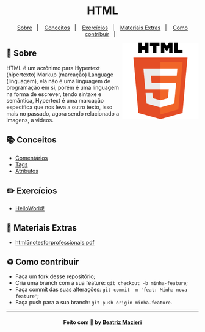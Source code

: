 <h1 align="center">
    HTML
</h1>

<p align="center">
  <a href="#sobre">Sobre</a>&nbsp;&nbsp;&nbsp;|&nbsp;&nbsp;&nbsp;
  <a href="#conceitos">Conceitos</a>&nbsp;&nbsp;&nbsp;|&nbsp;&nbsp;&nbsp;
  <a href="#exercicios">Exercícios</a>&nbsp;&nbsp;&nbsp;|&nbsp;&nbsp;&nbsp;
  <a href="#materiais">Materiais Extras</a>&nbsp;&nbsp;&nbsp;|&nbsp;&nbsp;&nbsp;
  <a href="#como-contribuir">Como contribuir</a>&nbsp;&nbsp;&nbsp;|&nbsp;&nbsp;&nbsp;
</p>

<img src="imagens/html.png" align="right" width="200">

<a id="sobre"></a>
## :bookmark: Sobre
HTML é um acrônimo para Hypertext (hipertexto) Markup (marcação) Language (linguagem), ela não é uma linguagem de programação em si, porém é uma linguagem na forma de escrever, tendo sintaxe e semântica, Hypertext é uma marcação especifica que nos leva a outro texto, isso mais no passado, agora sendo relacionado a imagens, a videos.

<a id="conceitos"></a>
## :books: Conceitos
* [Comentários]()
* [Tags]()
* [Atributos]()

<a id="exercicios"></a>
## :pencil2: Exercícios
* [HelloWorld!](https://github.com/beammz/HTML/tree/main/exercícios)

<a id="materiais"></a>
## :file_folder: Materiais Extras
* [html5notesforprofessionals.pdf](https://github.com/beammz/HTML/tree/main/Materiais-Extras)

<a id="como-contribuir"></a>
## :recycle: Como contribuir
- Faça um fork desse repositório;
- Cria uma branch com a sua feature: `git checkout -b minha-feature`;
- Faça commit das suas alterações: `git commit -m 'feat: Minha nova feature'`;
- Faça push para a sua branch: `git push origin minha-feature`.

---

<h4 align="center">
    Feito com 💜 by <a href="https://www.linkedin.com/in/beatriz-mazieri/" target="_blank">Beatriz Mazieri</a>
</h4>


